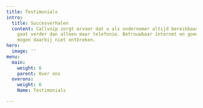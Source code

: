 ```yaml
---
title: Testimonials
intro:
  title: Succesverhalen
  content: Callvoip zorgt ervoor dat u als ondernemer altijd bereikbaar bent, dat
    gaat verder dan alleen maar telefonie. Betrouwbaar internet en goede apparatuur
    mogen daarbij niet ontbreken.
hero:
  image: ''
menu:
  main:
    weight: 6
    parent: Over ons
  overons:
    weight: 6
    Name: Testimonials

---
```

